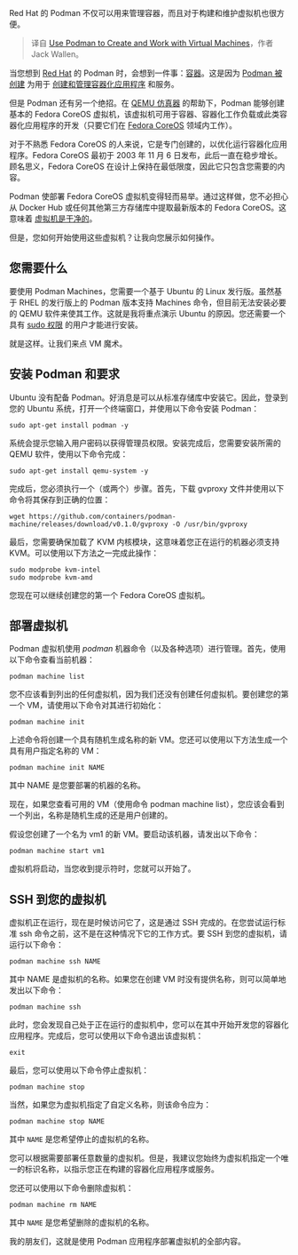 
<!--
title: 使用 Podman 创建和使用虚拟机
cover: https://cdn.thenewstack.io/media/2024/04/38bf6368-podman-logo.png
-->

Red Hat 的 Podman 不仅可以用来管理容器，而且对于构建和维护虚拟机也很方便。

> 译自 [Use Podman to Create and Work with Virtual Machines](https://thenewstack.io/use-podman-to-create-and-work-with-virtual-machines/)，作者 Jack Wallen。

当您想到 [Red Hat](https://www.openshift.com/try?utm_content=inline+mention) 的 Podman 时，会想到一件事：[容器](https://thenewstack.io/containers/)。这是因为 [Podman 被创建](https://thenewstack.io/check-out-podman-red-hats-daemon-less-docker-alternative/) 为用于 [创建和管理容器化应用程序](https://thenewstack.io/install-and-use-podman-desktop-gui-to-manage-containers/) 和服务。 

但是 Podman 还有另一个绝招。在 [QEMU 仿真器](https://www.qemu.org/) 的帮助下，Podman 能够创建基本的 Fedora CoreOS 虚拟机，该虚拟机可用于容器、容器化工作负载或此类容器化应用程序的开发（只要它们在 [Fedora CoreOS](https://fedoraproject.org/coreos/download?stream=stable) 领域内工作）。

对于不熟悉 Fedora CoreOS 的人来说，它是专门创建的，以优化运行容器化应用程序。Fedora CoreOS 最初于 2003 年 11 月 6 日发布，此后一直在稳步增长。顾名思义，Fedora CoreOS 在设计上保持在最低限度，因此它只包含您需要的内容。

Podman 使部署 Fedora CoreOS 虚拟机变得轻而易举。通过这样做，您不必担心从 Docker Hub 或任何其他第三方存储库中提取最新版本的 Fedora CoreOS。这意味着 [虚拟机是干净的](https://thenewstack.io/linux-xz-backdoor-damage-could-be-greater-than-feared/)。

但是，您如何开始使用这些虚拟机？让我向您展示如何操作。

## 您需要什么

要使用 Podman Machines，您需要一个基于 Ubuntu 的 Linux 发行版。虽然基于 RHEL 的发行版上的 Podman 版本支持 Machines 命令，但目前无法安装必要的 QEMU 软件来使其工作。这就是我将重点演示 Ubuntu 的原因。您还需要一个具有 [sudo 权限](https://thenewstack.io/sudo-update-offers-python-plug-ins-extended-logging-auditing/) 的用户才能进行安装。

就是这样。让我们来点 VM 魔术。

## 安装 Podman 和要求

Ubuntu 没有配备 Podman。好消息是可以从标准存储库中安装它。因此，登录到您的 Ubuntu 系统，打开一个终端窗口，并使用以下命令安装 Podman：

```
sudo apt-get install podman -y
```

系统会提示您输入用户密码以获得管理员权限。安装完成后，您需要安装所需的 QEMU 软件，使用以下命令完成：

```
sudo apt-get install qemu-system -y
```

完成后，您必须执行一个（或两个）步骤。首先，下载 gvproxy 文件并使用以下命令将其保存到正确的位置：

```
wget https://github.com/containers/podman-machine/releases/download/v0.1.0/gvproxy -O /usr/bin/gvproxy
```

最后，您需要确保加载了 KVM 内核模块，这意味着您正在运行的机器必须支持 KVM。可以使用以下方法之一完成此操作：

```
sudo modprobe kvm-intel
sudo modprobe kvm-amd
```

您现在可以继续创建您的第一个 Fedora CoreOS 虚拟机。

## 部署虚拟机

Podman 虚拟机使用 *podman* 机器命令（以及各种选项）进行管理。首先，使用以下命令查看当前机器：

```
podman machine list
```

您不应该看到列出的任何虚拟机，因为我们还没有创建任何虚拟机。要创建您的第一个 VM，请使用以下命令对其进行初始化：

```
podman machine init
```

上述命令将创建一个具有随机生成名称的新 VM。您还可以使用以下方法生成一个具有用户指定名称的 VM：

```
podman machine init NAME
```

其中 NAME 是您要部署的机器的名称。

现在，如果您查看可用的 VM（使用命令 podman machine list），您应该会看到一个列出，名称是随机生成的还是用户创建的。

假设您创建了一个名为 vm1 的新 VM。要启动该机器，请发出以下命令：

```
podman machine start vm1
```

虚拟机将启动，当您收到提示符时，您就可以开始了。

## SSH 到您的虚拟机

虚拟机正在运行，现在是时候访问它了，这是通过 SSH 完成的。在您尝试运行标准 ssh 命令之前，这不是在这种情况下它的工作方式。要 SSH 到您的虚拟机，请运行以下命令：

```
podman machine ssh NAME
```

其中 NAME 是虚拟机的名称。如果您在创建 VM 时没有提供名称，则可以简单地发出以下命令：

```
podman machine ssh
```

此时，您会发现自己处于正在运行的虚拟机中，您可以在其中开始开发您的容器化应用程序。完成后，您可以使用以下命令退出该虚拟机：

```
exit
```

最后，您可以使用以下命令停止虚拟机：

```
podman machine stop
```

当然，如果您为虚拟机指定了自定义名称，则该命令应为：

```
podman machine stop NAME
```

其中 `NAME` 是您希望停止的虚拟机的名称。

您可以根据需要部署任意数量的虚拟机。但是，我建议您始终为虚拟机指定一个唯一的标识名称，以指示您正在构建的容器化应用程序或服务。

您还可以使用以下命令删除虚拟机：

```
podman machine rm NAME
```

其中 `NAME` 是您希望删除的虚拟机的名称。

我的朋友们，这就是使用 Podman 应用程序部署虚拟机的全部内容。
